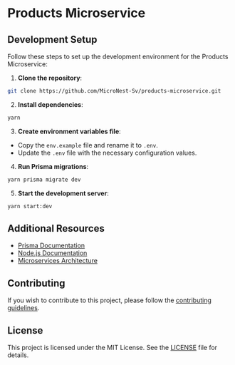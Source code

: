 # Products Microservice

## Development Setup

Follow these steps to set up the development environment for the Products Microservice:

1. **Clone the repository**:
  ```sh
  git clone https://github.com/MicroNest-Sv/products-microservice.git
  ```

2. **Install dependencies**:
  ```sh
  yarn
  ```

3. **Create environment variables file**:
  - Copy the `env.example` file and rename it to `.env`.
  - Update the `.env` file with the necessary configuration values.

4. **Run Prisma migrations**:
  ```sh
  yarn prisma migrate dev
  ```

5. **Start the development server**:
  ```sh
  yarn start:dev
  ```

## Additional Resources

- [Prisma Documentation](https://www.prisma.io/docs/)
- [Node.js Documentation](https://nodejs.org/en/docs/)
- [Microservices Architecture](https://microservices.io/)

## Contributing

If you wish to contribute to this project, please follow the [contributing guidelines](CONTRIBUTING.md).

## License

This project is licensed under the MIT License. See the [LICENSE](LICENSE) file for details.

